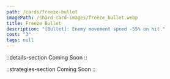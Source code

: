 ```yaml
---
path: /cards/freeze-bullet
imagePath: /shard-card-images/freeze_bullet.webp
title: Freeze Bullet
description: "[Bullet]: Enemy movement speed -55% on hit."
cost: "3"
tags: null
---
```


::details-section
Coming Soon
::

::strategies-section
Coming Soon
::
